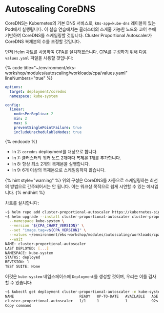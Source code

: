 # Autoscaling CoreDNS

CoreDNS는 Kubernetes의 기본 DNS 서비스로, `k8s-app=kube-dns` 레이블이 있는 Pod에서 실행됩니다. 이 실습 연습에서는 클러스터의 스케줄 가능한 노드와 코어 수에 기반하여 CoreDNS를 스케일링할 것입니다. Cluster Proportional Autoscaler가 CoreDNS 복제본의 수를 조정할 것입니다.

먼저 Helm 차트를 사용하여 CPA를 설치하겠습니다. CPA를 구성하기 위해 다음 `values.yaml` 파일을 사용할 것입니다:

{% code title="~/environment/eks-workshop/modules/autoscaling/workloads/cpa/values.yaml" lineNumbers="true" %}
```yaml
options:
  target: deployment/coredns
  namespace: kube-system

config:
  linear:
    nodesPerReplica: 2
    min: 2
    max: 6
    preventSinglePointFailure: true
    includeUnschedulableNodes: true
```
{% endcode %}

* ln 2: `coredns` deployment를 대상으로 합니다.
* ln 7: 클러스터의 워커 노드 2개마다 복제본 1개를 추가합니다.
* ln 8: 항상 최소 2개의 복제본을 실행합니다.
* ln 9: 6개 이상의 복제본으로 스케일링하지 않습니다.

{% hint style="warning" %}
위의 구성은 CoreDNS를 자동으로 스케일링하는 최선의 방법으로 간주되어서는 안 됩니다. 이는 워크샵 목적으로 쉽게 시연할 수 있는 예시입니다.
{% endhint %}



차트를 설치합니다:

```bash
~$ helm repo add cluster-proportional-autoscaler https://kubernetes-sigs.github.io/cluster-proportional-autoscaler
~$ helm upgrade --install cluster-proportional-autoscaler cluster-proportional-autoscaler/cluster-proportional-autoscaler \
  --namespace kube-system \
  --version "${CPA_CHART_VERSION}" \
  --set "image.tag=v${CPA_VERSION}" \
  --values ~/environment/eks-workshop/modules/autoscaling/workloads/cpa/values.yaml \
  --wait
NAME: cluster-proportional-autoscaler
LAST DEPLOYED: [...]
NAMESPACE: kube-system
STATUS: deployed
REVISION: 1
TEST SUITE: None
```

&#x20;이것은 `kube-system` 네임스페이스에 `Deployment`를 생성할 것이며, 우리는 이를 검사할 수 있습니다:

```bash
~$ kubectl get deployment cluster-proportional-autoscaler -n kube-system
NAME                              READY   UP-TO-DATE   AVAILABLE   AGE
cluster-proportional-autoscaler   1/1     1            1           92s
Copy command

```

